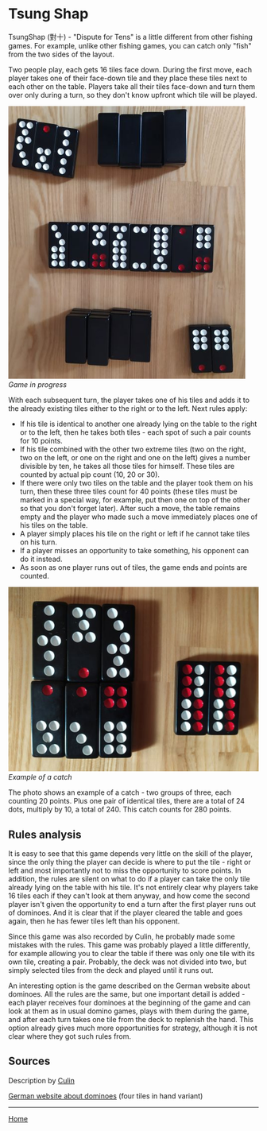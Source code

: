 # Tsung Shap

TsungShap (對十) - "Dispute for Tens" is a little different from other fishing games. For example, unlike other fishing games, you can catch only "fish" from the two sides of the layout. 

Two people play, each gets 16 tiles face down. During the first move, each player takes one of their face-down tile and they place these tiles next to each other on the table. Players take all their tiles face-down and turn them over only during a turn, so they don't know upfront which tile will be played. 

![](/docs/assets/images/gupai/tsung-shap.jpg)  
_Game in progress_

With each subsequent turn, the player takes one of his tiles and adds it to the already existing tiles either to the right or to the left. Next rules apply: 

 - If his tile is identical to another one already lying on the table to the right or to the left, then he takes both tiles - each spot of such a pair counts for 10 points.
 - If his tile combined with the other two extreme tiles (two on the right, two on the left, or one on the right and one on the left) gives a number divisible by ten, he takes all those tiles for himself. These tiles are counted by actual pip count (10, 20 or 30).
 - If there were only two tiles on the table and the player took them on his turn, then these three tiles count for 40 points (these tiles must be marked in a special way, for example, put then one on top of the other so that you don't forget later). After such a move, the table remains empty and the player who made such a move immediately places one of his tiles on the table.
 - A player simply places his tile on the right or left if he cannot take tiles on his turn.
 - If a player misses an opportunity to take something, his opponent can do it instead.
 - As soon as one player runs out of tiles, the game ends and points are counted.

![](/docs/assets/images/gupai/tsung-shap-catch.jpg)  
_Example of a catch_

The photo shows an example of a catch - two groups of three, each counting 20 points. Plus one pair of identical tiles, there are a total of 24 dots, multiply by 10, a total of 240. This catch counts for 280 points. 

## Rules analysis 

It is easy to see that this game depends very little on the skill of the player, since the only thing the player can decide is where to put the tile - right or left and most importantly not to miss the opportunity to score points. In addition, the rules are silent on what to do if a player can take the only tile already lying on the table with his tile. It's not entirely clear why players take 16 tiles each if they can't look at them anyway, and how come the second player isn't given the opportunity to end a turn after the first player runs out of dominoes. And it is clear that if the player cleared the table and goes again, then he has fewer tiles left than his opponent. 

Since this game was also recorded by Culin, he probably made some mistakes with the rules. This game was probably played a little differently, for example allowing you to clear the table if there was only one tile with its own tile, creating a pair. Probably, the deck was not divided into two, but simply selected tiles from the deck and played until it runs out. 

An interesting option is the game described on the German website about dominoes. All the rules are the same, but one important detail is added - each player receives four dominoes at the beginning of the game and can look at them as in usual domino games, plays with them during the game, and after each turn takes one tile from the deck to replenish the hand. This option already gives much more opportunities for strategy, although it is not clear where they got such rules from. 

## Sources 

Description by [Culin](https://healthy.uwaterloo.ca/museum/Archives/Culin/Dice1893/tsungshap.html) 

[German website about dominoes](https://spieltdomino.wordpress.com/2013/02/28/tsung-shap-domino-fur-aufmerksame-aus-dem-reich-der-mitte/) (four tiles in hand variant) 

---  

[Home](/gupai/index.html)
